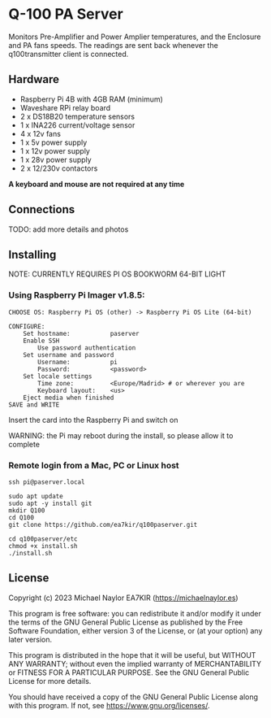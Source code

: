 # Q-100 PA Server
Monitors Pre-Amplifier and Power Amplier temperatures, and the Enclosure and PA fans speeds. The readings are sent back whenever the q100transmitter client is connected.

## Hardware
- Raspberry Pi 4B with 4GB RAM (minimum)
- Waveshare RPi relay board
- 2 x DS18B20 temperature sensors
- 1 x INA226 current/voltage sensor
- 4 x 12v fans
- 1 x 5v power supply
- 1 x 12v power supply
- 1 x 28v power supply
- 2 x 12/230v contactors

**A keyboard and mouse are not required at any time**
## Connections
TODO: add more details and photos
## Installing
NOTE: CURRENTLY REQUIRES PI OS BOOKWORM 64-BIT LIGHT

### Using Raspberry Pi Imager v1.8.5:
```
CHOOSE OS: Raspberry Pi OS (other) -> Raspberry Pi OS Lite (64-bit)

CONFIGURE:
	Set hostname:			paserver
	Enable SSH
		Use password authentication
	Set username and password
		Username:			pi
		Password: 			<password>
	Set locale settings
		Time zone:			<Europe/Madrid> # or wherever you are
		Keyboard layout:	<us>
	Eject media when finished
SAVE and WRITE
```

Insert the card into the Raspberry Pi and switch on

WARNING: the Pi may reboot during the install, so please allow it to complete

### Remote login from a Mac, PC or Linux host
```
ssh pi@paserver.local

sudo apt update
sudo apt -y install git
mkdir Q100
cd Q100
git clone https://github.com/ea7kir/q100paserver.git

cd q100paserver/etc
chmod +x install.sh
./install.sh
```
## License
Copyright (c) 2023 Michael Naylor EA7KIR (https://michaelnaylor.es)

This program is free software: you can redistribute it and/or modify it under the terms of the GNU General Public License as published by the Free Software Foundation, either version 3 of the License, or (at your option) any later version.

This program is distributed in the hope that it will be useful, but WITHOUT ANY WARRANTY; without even the implied warranty of MERCHANTABILITY or FITNESS FOR A PARTICULAR PURPOSE. See the GNU General Public License for more details.

You should have received a copy of the GNU General Public License along with this program. If not, see https://www.gnu.org/licenses/.
